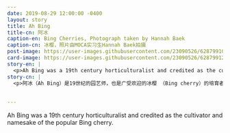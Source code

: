 ```yaml
---
date: 2019-08-29 12:00:00 -0400
layout: story
title: Ah Bing
title-cn: 阿冰
caption-en: Bing Cherries, Photograph taken by Hannah Baek
caption-cn: 冰樱，照片由MOCA实习生Hannah Baek拍摄
post-image: https://user-images.githubusercontent.com/23090526/62879910-23348080-bcfa-11e9-9d13-99910295792a.jpg
card-image: https://user-images.githubusercontent.com/23090526/62879912-23cd1700-bcfa-11e9-890b-b771790fecc9.jpg
story-en: |
  <p>Ah Bing was a 19th century horticulturalist and credited as the cultivator and namesake of the popular Bing cherry. Bing migrated to the U.S. around 1855 and worked as foreman in the Lewelling family fruit orchards in Milwaukie, Oregon. Bing’s Manchurian background and commanding stature at 6’2” distinguished him from other Chinese immigrants, who were mostly recruited from Guangdong for work on the Transcontinental Railroad; his employer was atypical too, a pro-abolition Quaker farmer who opposed the increasing anti-Chinese discrimination and violence of the times. During Bing’s 35 years as a foreman at the Lewelling Orchard, he managed a crew of thirty men and worked closely with farm owner Seth Lewelling on grafting and propagating the trees. In 1875, Bing was credited (to varying degrees) with cultivating a delicious cross-breed graft, which Lewelling named after Bing. The groundbreaking cherry went on to win prizes and sell for $1 per pound ($25 per pound today). Still, Bing’s contribution to American agriculture could not overcome the passing of the 1882 Chinese Exclusion Act. After visiting his family in China in 1889, Bing was barred from ever re-entering the U.S.</p>
story-cn: |
  <p>阿冰（Ah Bing）是19世纪的园艺师，也是广受欢迎的冰樱 （Bing cherry）的培育者和冰樱名字的由来。阿冰在1855年左右移居美国，在俄勒冈州密尔沃基的Lewelling家族果园当工头。阿冰的满族背景和身高6英尺2英寸（约1.83米）的威风凛凛的身高使他有别于其他的中国移民，那些移民大多来自广东，在横贯大陆铁路工程工作；他的雇主在当时是非典型的，是一位支持废除偏见的农场主，他反对那个时代日益增长的反华歧视和暴力行为。阿冰在莱维灵（Lewelling）果园当了35年工头，他管理着30名工人，并在树木嫁接繁殖方面与农场主斯莱维灵（Seth Lewelling）密切合作。1875年，阿冰因培育出一种美味的杂交樱桃而受到（不同程度上的）赞誉，莱维灵将此成果以阿冰的名字命名。这种开创性的樱桃后来赢得了大奖，售价为每磅1美元（今天是每磅25美元）。尽管如此，阿冰对美国农业的贡献还是无法克服1882年通过的排华法案。1889年，阿冰回中国探亲后，被禁止再次进入美国。</p>
  
  
---
```

Ah Bing was a 19th century horticulturalist and credited as the cultivator and namesake of the popular Bing cherry.



